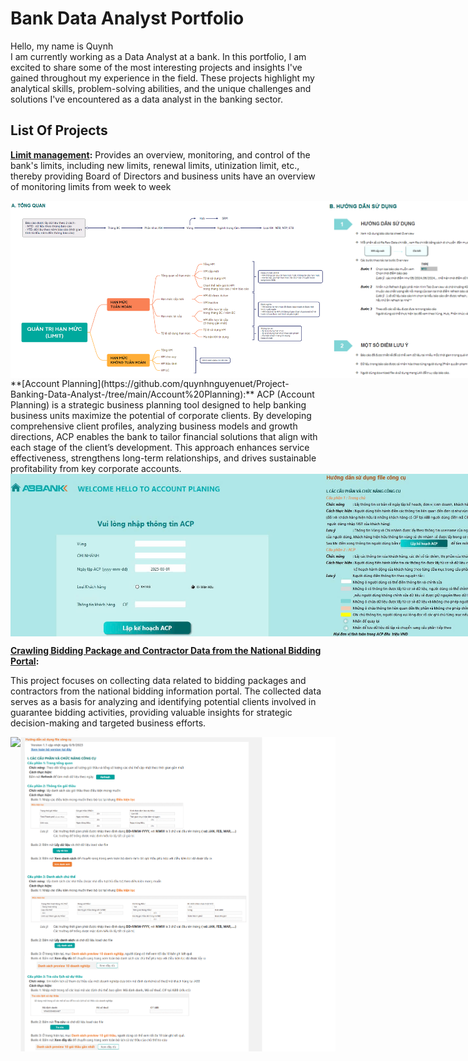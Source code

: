 # Bank Data Analyst Portfolio
Hello, my name is Quynh<br>
I am currently working as a Data Analyst at a bank. In this portfolio, I am excited to share some of the most interesting projects and insights I've gained throughout my experience in the field. These projects highlight my analytical skills, problem-solving abilities, and the unique challenges and solutions I've encountered as a data analyst in the banking sector.  
## List Of Projects
**[Limit management](https://github.com/quynhnguyenuet/Project-Banking-Data-Analyst-/tree/main/LIMIT%20DASHBOARD):**
Provides an overview, monitoring, and control of the bank's limits, including new limits, renewal limits, utinization limit, etc., thereby providing Board of Directors and business units have an overview of monitoring limits from week to week
<div style="display: flex; justify-content: space-between;">
    <img src="https://github.com/quynhnguyenuet/Project-Banking-Data-Analyst-/blob/main/LIMIT%20DASHBOARD/image/Tong%20quan.png" alt="Limit Management Overview" style="width: 150%;"/>
    <img src="https://github.com/quynhnguyenuet/Project-Banking-Data-Analyst-/blob/main/LIMIT%20DASHBOARD/image/Huong%20dan%20su%20dung.png" style="width: 150%;"/>
</div>
**[Account Planning](https://github.com/quynhnguyenuet/Project-Banking-Data-Analyst-/tree/main/Account%20Planning):**
ACP (Account Planning) is a strategic business planning tool designed to help banking business units maximize the potential of corporate clients. By developing comprehensive client profiles, analyzing business models and growth directions, ACP enables the bank to tailor financial solutions that align with each stage of the client’s development. This approach enhances service effectiveness, strengthens long-term relationships, and drives sustainable profitability from key corporate accounts.
<div style="display: flex; justify-content: space-between;">
    <img src="https://github.com/quynhnguyenuet/Project-Banking-Data-Analyst-/blob/main/Account%20Planning/image/Gioi%20thieu%20ACP.jpg" alt="ACP Introduction" style="width: 150%;"/>
    <img src="https://github.com/quynhnguyenuet/Project-Banking-Data-Analyst-/blob/main/Account%20Planning/image/Su%20dung.jpg" style="width: 150%;"/>
</div>

**[Crawling Bidding Package and Contractor Data from the National Bidding Portal](https://github.com/quynhnguyenuet/Project-Banking-Data-Analyst-/tree/main/Crawling%20data%20nha%20thau):**

This project focuses on collecting data related to bidding packages and contractors from the national bidding information portal. The collected data serves as a basis for analyzing and identifying potential clients involved in guarantee bidding activities, providing valuable insights for strategic decision-making and targeted business efforts.
<div style="display: flex; justify-content: space-between;">
    <img src="https://github.com/quynhnguyenuet/Project-Banking-Data-Analyst-/blob/main/Crawling%20data%20nha%20thau/image/T%E1%BB%95ng%20quan.png" style="width: 150%;"/>
    <img src="https://github.com/quynhnguyenuet/Project-Banking-Data-Analyst-/blob/main/Crawling%20data%20nha%20thau/image/H%C6%B0%E1%BB%9Bng%20d%E1%BA%ABn%20s%E1%BB%AD%20d%E1%BB%A5ng.png" style="width: 150%;"/>
</div>

